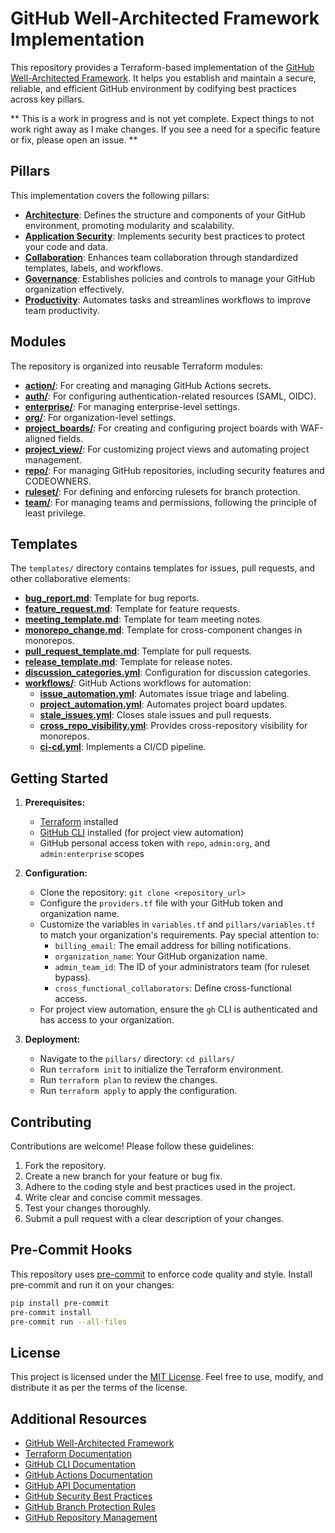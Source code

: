 # GitHub Well-Architected Framework Implementation

This repository provides a Terraform-based implementation of the [GitHub Well-Architected Framework](https://wellarchitected.github.com/). It helps you establish and maintain a secure, reliable, and efficient GitHub environment by codifying best practices across key pillars.

** This is a work in progress and is not yet complete. Expect things to not work right away as I make changes. If you see a need for a specific feature or fix, please open an issue. **

## Pillars

This implementation covers the following pillars:

-   **[Architecture](pillars/architecture.tf)**: Defines the structure and components of your GitHub environment, promoting modularity and scalability.
-   **[Application Security](pillars/appsec.tf)**: Implements security best practices to protect your code and data.
-   **[Collaboration](pillars/collaboration.tf)**: Enhances team collaboration through standardized templates, labels, and workflows.
-   **[Governance](pillars/governance.tf)**: Establishes policies and controls to manage your GitHub organization effectively.
-   **[Productivity](pillars/productivity.tf)**: Automates tasks and streamlines workflows to improve team productivity.

## Modules

The repository is organized into reusable Terraform modules:

-   **[action/](modules/action/)**: For creating and managing GitHub Actions secrets.
-   **[auth/](modules/auth/)**: For configuring authentication-related resources (SAML, OIDC).
-   **[enterprise/](modules/enterprise/)**: For managing enterprise-level settings.
-   **[org/](modules/org/)**: For organization-level settings.
-   **[project_boards/](modules/project_boards/)**: For creating and configuring project boards with WAF-aligned fields.
-   **[project_view/](modules/project_view/)**: For customizing project views and automating project management.
-   **[repo/](modules/repo/)**: For managing GitHub repositories, including security features and CODEOWNERS.
-   **[ruleset/](modules/ruleset/)**: For defining and enforcing rulesets for branch protection.
-   **[team/](modules/team/)**: For managing teams and permissions, following the principle of least privilege.

## Templates

The `templates/` directory contains templates for issues, pull requests, and other collaborative elements:

-   **[bug_report.md](templates/bug_report.md)**: Template for bug reports.
-   **[feature_request.md](templates/feature_request.md)**: Template for feature requests.
-   **[meeting_template.md](templates/meeting_template.md)**: Template for team meeting notes.
-   **[monorepo_change.md](templates/monorepo_change.md)**: Template for cross-component changes in monorepos.
-   **[pull_request_template.md](templates/pull_request_template.md)**: Template for pull requests.
-   **[release_template.md](templates/release_template.md)**: Template for release notes.
-   **[discussion_categories.yml](templates/discussion_categories.yml)**: Configuration for discussion categories.
-   **[workflows/](templates/workflows/)**: GitHub Actions workflows for automation:
    -   **[issue_automation.yml](templates/workflows/issue_automation.yml)**: Automates issue triage and labeling.
    -   **[project_automation.yml](templates/workflows/project_automation.yml)**: Automates project board updates.
    -   **[stale_issues.yml](templates/workflows/stale_issues.yml)**: Closes stale issues and pull requests.
    -   **[cross_repo_visibility.yml](templates/workflows/cross_repo_visibility.yml)**: Provides cross-repository visibility for monorepos.
    -   **[ci-cd.yml](templates/workflows/ci-cd.yml)**: Implements a CI/CD pipeline.

## Getting Started

1.  **Prerequisites:**
    -   [Terraform](https://www.terraform.io/downloads.html) installed
    -   [GitHub CLI](https://cli.github.com/) installed (for project view automation)
    -   GitHub personal access token with `repo`, `admin:org`, and `admin:enterprise` scopes

2.  **Configuration:**
    -   Clone the repository: `git clone <repository_url>`
    -   Configure the `providers.tf` file with your GitHub token and organization name.
    -   Customize the variables in `variables.tf` and `pillars/variables.tf` to match your organization's requirements.  Pay special attention to:
        -   `billing_email`:  The email address for billing notifications.
        -   `organization_name`: Your GitHub organization name.
        -   `admin_team_id`:  The ID of your administrators team (for ruleset bypass).
        -   `cross_functional_collaborators`:  Define cross-functional access.
    -   For project view automation, ensure the `gh` CLI is authenticated and has access to your organization.

3.  **Deployment:**
    -   Navigate to the `pillars/` directory: `cd pillars/`
    -   Run `terraform init` to initialize the Terraform environment.
    -   Run `terraform plan` to review the changes.
    -   Run `terraform apply` to apply the configuration.

## Contributing

Contributions are welcome! Please follow these guidelines:

1.  Fork the repository.
2.  Create a new branch for your feature or bug fix.
3.  Adhere to the coding style and best practices used in the project.
4.  Write clear and concise commit messages.
5.  Test your changes thoroughly.
6.  Submit a pull request with a clear description of your changes.

## Pre-Commit Hooks

This repository uses [pre-commit](https://pre-commit.com/) to enforce code quality and style.  Install pre-commit and run it on your changes:

```bash
pip install pre-commit
pre-commit install
pre-commit run --all-files
```
## License
This project is licensed under the [MIT License](LICENSE). Feel free to use, modify, and distribute it as per the terms of the license.

## Additional Resources
-   [GitHub Well-Architected Framework](https://wellarchitected.github.com/)
-   [Terraform Documentation](https://www.terraform.io/docs/index.html)
-   [GitHub CLI Documentation](https://cli.github.com/manual/)
-   [GitHub Actions Documentation](https://docs.github.com/en/actions)
-   [GitHub API Documentation](https://docs.github.com/en/rest)
-   [GitHub Security Best Practices](https://docs.github.com/en/authentication/keeping-your-account-and-data-secure/about-security-advisories)
-   [GitHub Branch Protection Rules](https://docs.github.com/en/github/administering-a-repository/about-protected-branches)
-   [GitHub Repository Management](https://docs.github.com/en/github/administering-a-repository/about-repositories)

